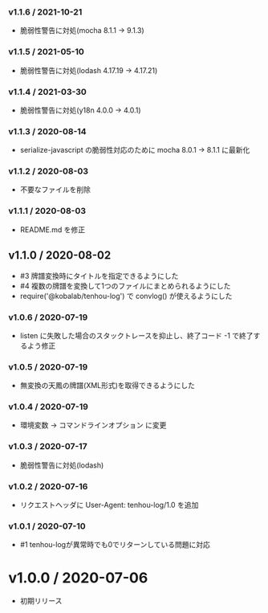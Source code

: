 ### v1.1.6 / 2021-10-21

 - 脆弱性警告に対処(mocha 8.1.1 → 9.1.3)

### v1.1.5 / 2021-05-10

 - 脆弱性警告に対処(lodash 4.17.19 → 4.17.21)

### v1.1.4 / 2021-03-30

 - 脆弱性警告に対処(y18n 4.0.0 → 4.0.1)

### v1.1.3 / 2020-08-14

 - serialize-javascript の脆弱性対応のために mocha 8.0.1 → 8.1.1 に最新化

### v1.1.2 / 2020-08-03

 - 不要なファイルを削除

### v1.1.1 / 2020-08-03

 - README.md を修正

## v1.1.0 / 2020-08-02

 - #3 牌譜変換時にタイトルを指定できるようにした
 - #4 複数の牌譜を変換して1つのファイルにまとめられるようにした
 - require('@kobalab/tenhou-log') で convlog() が使えるようにした

### v1.0.6 / 2020-07-19

 - listen に失敗した場合のスタックトレースを抑止し、終了コード -1 で終了するよう修正

### v1.0.5 / 2020-07-19

 - 無変換の天鳳の牌譜(XML形式)を取得できるようにした

### v1.0.4 / 2020-07-19

 - 環境変数 → コマンドラインオプション に変更

### v1.0.3 / 2020-07-17

 - 脆弱性警告に対処(lodash)

### v1.0.2 / 2020-07-16

 - リクエストヘッダに User-Agent: tenhou-log/1.0 を追加

### v1.0.1 / 2020-07-10

 - #1 tenhou-logが異常時でも0でリターンしている問題に対応

# v1.0.0 / 2020-07-06

 - 初期リリース
